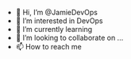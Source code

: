 - 👋 Hi, I’m @JamieDevOps
- 👀 I’m interested in DevOps 
- 🌱 I’m currently learning 
- 💞️ I’m looking to collaborate on ...
- 📫 How to reach me 

<!---
JamieDevOps/JamieDevOps is a ✨ special ✨ repository because its `README.md` (this file) appears on your GitHub profile.
You can click the Preview link to take a look at your changes.
--->
